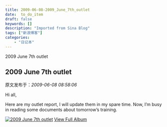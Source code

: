 ```yaml
---
title: 2009-06-08-2009_June_7th_outlet
date:  to_do_item
draft: false
keywords: []
description: "Imported from Sina Blog"
tags: ["新浪博客"]
categories: 
    - "日记本"
---
```

2009 June 7th outlet
## 2009 June 7th outlet

 原文发布于：*2009-06-08 08:58:06*

Hi all,

Here are my outlet report, I will update them in my spare time.
Now, I’m busy in reading some documents about tomorrow’s
training.

[![2009&nbsp;<wbr>June&nbsp;<wbr>7th&nbsp;<wbr>outlet](https&#58;//lpqaaa.bay.livefilestore.com/y1mRaicoZQif_oorMXGqJvzKF1I5HzWqZ_QwFHKfZXaXLcqRRRA_n_uXDDjGibAy83OAK_faT6KKTHbsfREFekqGNJgM-PWlxPrRAGRCfpGfLTyD2oH-4LwSlOeHNTRo5WZsU7JbZaM0_jQWfFbMloboQ/InlineRepresentation3d73eabf-30e6-4446-9bb6-092bb2bd6a7d[1].jpg)](http&#58;//cid-21498be546db23d6.skydrive.live.com/redir.aspx?page=browse&amp;resid=21498BE546DB23D6!1459&amp;ct=photos)
[
View Full Album](http&#58;//cid-21498be546db23d6.skydrive.live.com/redir.aspx?page=browse&amp;resid=21498BE546DB23D6!1459&amp;ct=photos)


